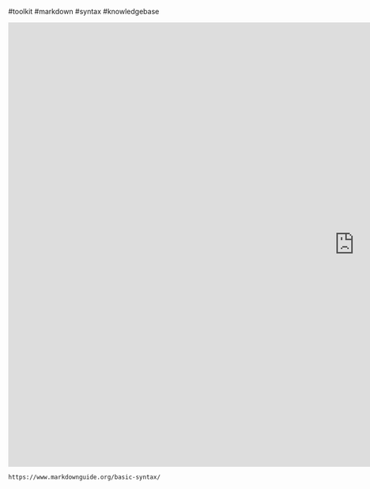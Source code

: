 #toolkit #markdown #syntax #knowledgebase 

<iframe width="1400" height="900" src="https://www.markdownguide.org/basic-syntax/" title="Toolkit" frameborder="0" allow="accelerometer; autoplay; clipboard-write; encrypted-media; gyroscope; picture-in-picture" allowfullscreen></iframe>

```HTTPS
https://www.markdownguide.org/basic-syntax/
```